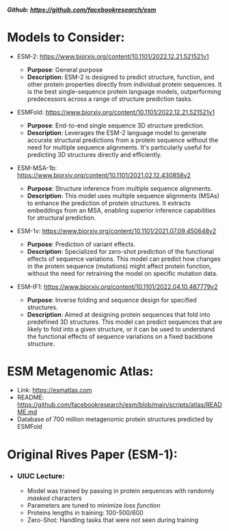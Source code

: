 ##### Github: https://github.com/facebookresearch/esm

# Models to Consider:
- ESM-2: https://www.biorxiv.org/content/10.1101/2022.12.21.521521v1
	- **Purpose**: General purpose
	- **Description**: ESM-2 is designed to predict structure, function, and other protein properties directly from individual protein sequences. It is the best single-sequence protein language models, outperforming predecessors across a range of structure prediction tasks.

- ESMFold: https://www.biorxiv.org/content/10.1101/2022.12.21.521521v1
	- **Purpose**: End-to-end single sequence 3D structure prediction.
	- **Description**: Leverages the ESM-2 language model to generate accurate structural predictions from a protein sequence without the need for multiple sequence alignments. It's particularly useful for predicting 3D structures directly and efficiently.

- ESM-MSA-1b: https://www.biorxiv.org/content/10.1101/2021.02.12.430858v2
	- **Purpose**: Structure inference from multiple sequence alignments.
	- **Description**: This model uses multiple sequence alignments (MSAs) to enhance the prediction of protein structures. It extracts embeddings from an MSA, enabling superior inference capabilities for structural prediction.
	
- ESM-1v: https://www.biorxiv.org/content/10.1101/2021.07.09.450648v2
	- **Purpose**: Prediction of variant effects.
	- **Description**: Specialized for zero-shot prediction of the functional effects of sequence variations. This model can predict how changes in the protein sequence (mutations) might affect protein function, without the need for retraining the model on specific mutation data.

- ESM-IF1: https://www.biorxiv.org/content/10.1101/2022.04.10.487779v2
	- **Purpose**: Inverse folding and sequence design for specified structures.
	- **Description**: Aimed at designing protein sequences that fold into predefined 3D structures. This model can predict sequences that are likely to fold into a given structure, or it can be used to understand the functional effects of sequence variations on a fixed backbone structure.
# ESM Metagenomic Atlas:
- Link: https://esmatlas.com
- README: https://github.com/facebookresearch/esm/blob/main/scripts/atlas/README.md
- Database of 700 million metagenomic protein structures predicted by ESMFold
# Original Rives Paper (ESM-1):
- ### UIUC Lecture:
	- Model was trained by passing in protein sequences with randomly *masked* characters
	- Parameters are tuned to minimize *loss function*
	- Proteins lengths in training: 100-500/600
	- Zero-Shot: Handling tasks that were *not* seen during training

